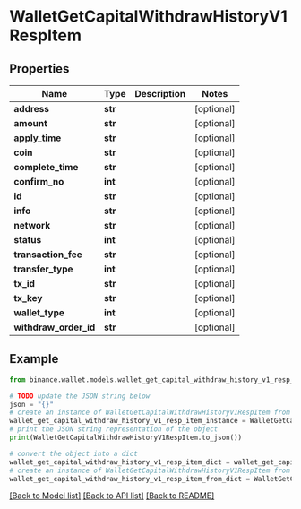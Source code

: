 # WalletGetCapitalWithdrawHistoryV1RespItem


## Properties

Name | Type | Description | Notes
------------ | ------------- | ------------- | -------------
**address** | **str** |  | [optional] 
**amount** | **str** |  | [optional] 
**apply_time** | **str** |  | [optional] 
**coin** | **str** |  | [optional] 
**complete_time** | **str** |  | [optional] 
**confirm_no** | **int** |  | [optional] 
**id** | **str** |  | [optional] 
**info** | **str** |  | [optional] 
**network** | **str** |  | [optional] 
**status** | **int** |  | [optional] 
**transaction_fee** | **str** |  | [optional] 
**transfer_type** | **int** |  | [optional] 
**tx_id** | **str** |  | [optional] 
**tx_key** | **str** |  | [optional] 
**wallet_type** | **int** |  | [optional] 
**withdraw_order_id** | **str** |  | [optional] 

## Example

```python
from binance.wallet.models.wallet_get_capital_withdraw_history_v1_resp_item import WalletGetCapitalWithdrawHistoryV1RespItem

# TODO update the JSON string below
json = "{}"
# create an instance of WalletGetCapitalWithdrawHistoryV1RespItem from a JSON string
wallet_get_capital_withdraw_history_v1_resp_item_instance = WalletGetCapitalWithdrawHistoryV1RespItem.from_json(json)
# print the JSON string representation of the object
print(WalletGetCapitalWithdrawHistoryV1RespItem.to_json())

# convert the object into a dict
wallet_get_capital_withdraw_history_v1_resp_item_dict = wallet_get_capital_withdraw_history_v1_resp_item_instance.to_dict()
# create an instance of WalletGetCapitalWithdrawHistoryV1RespItem from a dict
wallet_get_capital_withdraw_history_v1_resp_item_from_dict = WalletGetCapitalWithdrawHistoryV1RespItem.from_dict(wallet_get_capital_withdraw_history_v1_resp_item_dict)
```
[[Back to Model list]](../README.md#documentation-for-models) [[Back to API list]](../README.md#documentation-for-api-endpoints) [[Back to README]](../README.md)


